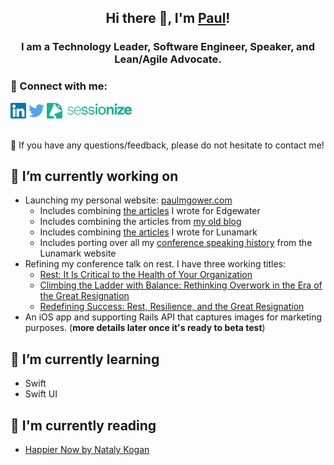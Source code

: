 <h2 style="text-align: center">
Hi there 👋, I'm <a href="//paulmgower.com" target="_blank">Paul</a>!
</h2>

<h3 style="text-align: center">
I am a Technology Leader, Software Engineer, Speaker, and Lean/Agile Advocate. 
</h3>


### 🤝 Connect with me:

<div>
  <a href="//linkedin.com/in/pmgower/"><img style="height: 25px" src="https://raw.githubusercontent.com/pmgower/pmgower/main/images/linkedin.svg" alt="Paul Gower | LinkedIn" /></a>
  <a href="//twitter.com/paulmgower/"><img style="height: 25px" src="https://raw.githubusercontent.com/pmgower/pmgower/main/images/twitter.svg" alt="Paul Gower | Twitter" /></a>
  <a href="//sessionize.com/paul-gower/"><img style="height: 25px" src="https://raw.githubusercontent.com/pmgower/pmgower/main/images/sessionize-logo.svg" alt="Paul Gower | Sessionize" /></a>
</div>
<br/>
<p>
  💬 If you have any questions/feedback, please do not hesitate to contact me!
</p>


## 🔭 I’m currently working on
- Launching my personal website: [paulmgower.com](paulmgower.com)
  - Includes combining [the articles](https://edgewatertech.wordpress.com/author/pgower/) I wrote for Edgewater
  - Includes combining the articles from [my old blog](//blog.paulgower.me)
  - Includes combining [the articles](//www.lunamark.com/articles) I wrote for Lunamark
  - Includes porting over all my [conference speaking history](//www.lunamark.com/speaking.html) from the Lunamark website
- Refining my conference talk on rest.  I have three working titles: 
  - [Rest: It Is Critical to the Health of Your Organization](https://sessionize.com/s/paul-gower/rest-it-is-critical-to-the-health-of-your-organiza/50228)
  - [Climbing the Ladder with Balance: Rethinking Overwork in the Era of the Great Resignation](//sessionize.com/s/paul-gower/climbing-the-ladder-with-balance-rethinking-overwo/75714)
  - [Redefining Success: Rest, Resilience, and the Great Resignation](//sessionize.com/s/paul-gower/redefining-success-rest-resilience-and-the-great-r/75713)
- An iOS app and supporting Rails API that captures images for marketing purposes. (**more details later once it's ready to beta test**)

## 🌱 I’m currently learning 
- Swift
- Swift UI

## 📖 I'm currently reading 
- [Happier Now by Nataly Kogan](https://www.happier.com/book/)
